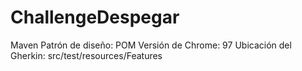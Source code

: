 # ChallengeDespegar

Maven
Patrón de diseño: POM
Versión de Chrome: 97
Ubicación del Gherkin: src/test/resources/Features
